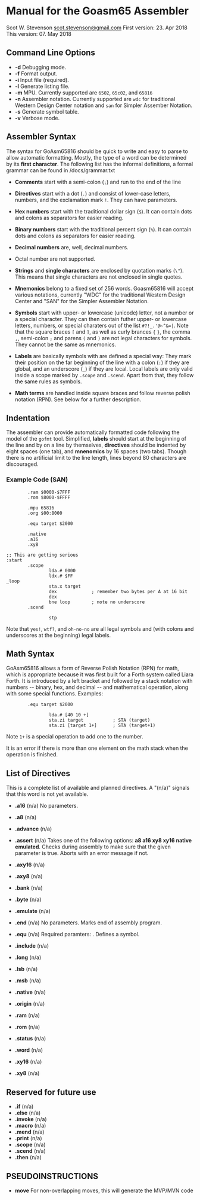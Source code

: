 # Manual for the Goasm65 Assembler
Scot W. Stevenson <scot.stevenson@gmail.com>
First version: 23. Apr 2018
This version: 07. May 2018



## Command Line Options

- **-d** Debugging mode.
- **-f** Format output. 
- **-i <FILE>** Input file (required).
- **-l** Generate listing file.
- **-m <STRING>** MPU. Currently supported are `6502`, `65c02`, and `65816`
- **-n <STRING>** Assembler notation. Currently supported are `wdc` for
  traditional Western Design Center notation and `san` for Simpler Assember
  Notation. 
- **-s** Generate symbol table.
- **-v** Verbose mode. 


## Assembler Syntax

The syntax for GoAsm65816 should be quick to write and easy to parse to allow
automatic formatting. Mostly, the type of a word can be determined by its 
**first character**. The following list has the informal definitions, a formal
grammar can be found in /docs/grammar.txt

- **Comments** start with a semi-colon (`;`) and run to the end of the line

- **Directives** start with a dot (`.`) and consist of lower-case letters, 
  numbers, and the exclamation mark `!`. They can have parameters. 

- **Hex numbers** start with the traditional dollar sign (`$`). It can contain
  dots and colons as separators for easier reading.

- **Binary numbers** start with the traditional percent sign (`%`). It can contain
  dots and colons as separators for easier reading.

- **Decimal numbers** are, well, decimal numbers.

- Octal number are not supported. 

- **Strings** and **single characters** are enclosed by quotation marks (`\"`).
  This means that single characters are not enclosed in single quotes.

- **Mnemonics** belong to a fixed set of 256 words. Goasm65816 will accept
  various notations, currently "WDC" for the traditional Western Design Center
  and "SAN" for the Simpler Assembler Notation. 

- **Symbols** start with upper- or lowercase (unicode) letter, not a number or a
  special character. They can then contain futher upper- or lowercase letters,
  numbers, or special charaters out of the list `#?!_.'@~^&=|`. Note that
  the square braces `[` and `]`, as well as curly brances `{` `}`, the comma
  `,`, semi-colon `;` and parens `(` and `)` are not legal characters for
  symbols.  They cannot be the same as mnemonics.

- **Labels** are basically symbols with are defined a special way: They mark
  their position on the far beginning of the line with a colon (`:`) if they
  are global, and an underscore (`_`) if they are local. Local labels are only
  valid inside a scope marked by  `.scope` and `.scend`. Apart from that, they
  follow the same rules as symbols.

- **Math terms** are handled inside square braces and follow reverse polish
  notation (RPN). See below for a further description.


## Indentation

The assembler can provide automatically formatted code following the model of
the `gofmt` tool. Simplified, **labels** should start at the beginning of the
line and by on a line by themselves, **directives** should be indented by eight
spaces (one tab), and **mnenomics** by 16 spaces (two tabs). Though there is no
artificial limit to the line length, lines beyond 80 characters are discouraged.

### Example Code (SAN)

```
        .ram $0000-$7FFF
        .rom $8000-$FFFF

        .mpu 65816
        .org $00:8000

        .equ target $2000

        .native
        .a16
        .xy8

;; This are getting serious
:start
        .scope
                lda.# 0000
                ldx.# $FF
_loop
                sta.x target
                dex             ; remember two bytes per A at 16 bit
                dex
                bne loop        ; note no underscore
        .scend

                stp
```

Note that `yes!`, `wtf?`, and `oh-no-no` are all legal symbols and (with colons
and underscores at the beginning) legal labels. 


## Math Syntax

GoAsm65816 allows a form of Reverse Polish Notation (RPN) for math, which is
appropriate because it was first built for a Forth system called Liara Forth. It
is introduced by a left bracket and followed by a stack notation with numbers --
binary, hex, and decimal -- and mathematical operation, along with some special
functions. Examples:

```
        .equ target $2000

                lda.# [40 10 +]
                sta.zi target           ; STA (target)
                sta.zi [target 1+]      ; STA (target+1)
```
Note `1+` is a special operation to add one to the number.

It is an error if there is more than one element on the math stack when the
operation is finished. 

## List of Directives

This is a complete list of available and planned directives. A "(n/a)" signals
that this word is not yet available.

- **.a16** (n/a) No parameters.

- **.a8** (n/a)
- **.advance** (n/a) 
- **.assert** (n/a) Takes one of the following options: **a8 a16 xy8 xy16 native emulated**. Checks during
  assembly to make sure that the given parameter is true. Aborts with an error
  message if not. 

- **.axy16** (n/a) 
- **.axy8** (n/a) 
- **.bank** (n/a) 
- **.byte** (n/a) 
- **.emulate** (n/a) 

- **.end** (n/a) No parameters. Marks end of assembly program.

- **.equ** (n/a) Required paramters: **<SYMBOL> <NUMBER>**. Defines a symbol.

- **.include** (n/a) 
- **.long** (n/a) 
- **.lsb** (n/a) 
- **.msb** (n/a) 
- **.native** (n/a) 
- **.origin** (n/a) 
- **.ram** (n/a) 
- **.rom** (n/a) 
- **.status** (n/a) 
- **.word** (n/a) 
- **.xy16** (n/a) 
- **.xy8** (n/a) 

## Reserved for future use

- **.if** (n/a) 
- **.else** (n/a) 
- **.invoke** (n/a) 
- **.macro** (n/a) 
- **.mend** (n/a) 
- **.print** (n/a) 
- **.scope** (n/a) 
- **.scend** (n/a) 
- **.then** (n/a) 

## PSEUDOINSTRUCTIONS

- **move** <NUMBER> <SOURCE> <DESTINATION> For non-overlapping moves, this
  will generate the MVP/MVN code
